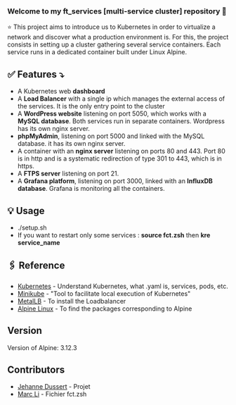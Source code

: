 ### Welcome to my ft_services [multi-service cluster] repository 👋

⭐️ This project aims to introduce us to Kubernetes in order to virtualize a network and discover what a production environment is. For this, the project consists in setting up a cluster gathering several service containers. Each service runs in a dedicated container built under Linux Alpine.

## ✅ __Features__ ⤵️
- A Kubernetes web __dashboard__
- A __Load Balancer__ with a single ip which manages the external access of the services. It is the only entry point to the cluster
- A __WordPress website__ listening on port 5050, which works with a __MySQL database__. Both services run in separate containers. Wordpress has its own nginx server. 
- __phpMyAdmin__, listening on port 5000 and linked with the MySQL database. it has its own nginx server. 
- A container with an __nginx server__ listening on ports 80 and 443. Port 80 is in http and is a systematic redirection of type 301 to 443, which is in https.
- A __FTPS server__ listening on port 21.
- A __Grafana platform__, listening on port 3000, linked with an __InfluxDB database__. Grafana is monitoring all the containers. 

## 💡 Usage
- ./setup.sh
- If you want to restart only some services : __source fct.zsh__ then __kre service_name__

## 🖇 Reference
* [Kubernetes](https://kubernetes.io/fr/docs/home/) - Understand Kubernetes, what .yaml is, services, pods, etc.
* [Minikube](https://kubernetes.io/fr/docs/setup/learning-environment/minikube/) - "Tool to facilitate local execution of Kubernetes"
* [MetalLB](https://metallb.universe.tf/installation/) - To install the Loadbalancer
* [Alpine Linux](https://pkgs.alpinelinux.org/packages) - To find the packages corresponding to Alpine

## Version
Version of Alpine: 3.12.3

## Contributors
* [Jehanne Dussert](https://github.com/JehanneDussert) - Projet
* [Marc Li](https://github.com/mli42) - Fichier fct.zsh
